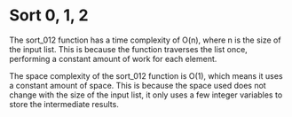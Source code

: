 # Sort 0, 1, 2

The sort_012 function has a time complexity of O(n), where n is the size of the input list. This is because the function traverses the list once, performing a constant amount of work for each element.

The space complexity of the sort_012 function is O(1), which means it uses a constant amount of space. This is because the space used does not change with the size of the input list, it only uses a few integer variables to store the intermediate results.
